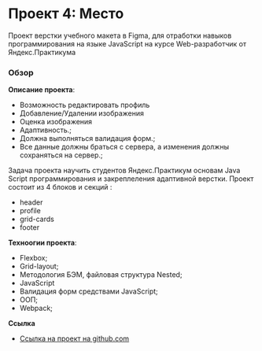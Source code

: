 # Проект 4: Место
Проект верстки учебного макета в Figma, для отработки навыков программирования на языке JavaScript на курсе Web-разработчик от Яндекс.Практикума

### Обзор

 **Описание проекта**: 
 - Возможность редактировать профиль
 - Добавление/Удалении изображения
 - Оценка изображения
 - Адаптивность.;
 - Должна выполняться валидация форм.;
 - Все данные должны браться с сервера, а изменения должны сохраняться на сервер.;
 
  Задача проекта научить студентов Яндекс.Практикум основам Java Script программирования и закреплеления адаптивной верстки. 
  Проект состоит из 4 блоков и секций :

- header
- profile
- grid-cards
- footer

**Техноогии проекта**: 

- Flexbox;
- Grid-layout;
- Методология БЭМ, файловая структура Nested;
- JavaScript
- Валидация форм средствами JavaScript;
- ООП;
- Webpack;

**Ссылка**

* [Ссылка на проект на github.com]( https://yan4on.github.io/mesto/)
